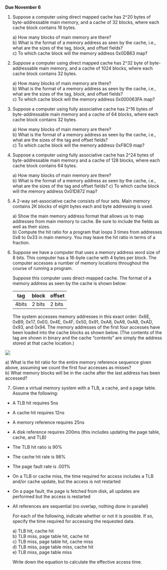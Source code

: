 **Due November 6**

1. Suppose a computer using direct mapped cache has 2^20 bytes of byte-addressable main memory, and a cache of 32 blocks, where each cache block contains 16 bytes.

   a) How many blocks of main memory are there?   
   b) What is the format of a memory address as seen by the cache, i.e., what are the sizes of the tag, block, and offset fields?   
   c) To which cache block will the memory address 0x0DB63 map?   

2. Suppose a computer using direct mapped cache has 2^32 byte of byte-addressable main memory, and a cache of 1024 blocks, where each cache block contains 32 bytes.


   a) How many blocks of main memory are there?   
   b) What is the format of a memory address as seen by the cache, i.e., what are the sizes of the tag, block, and offset fields?   
   c) To which cache block will the memory address 0x000063FA map?   

3. Suppose a computer using fully associative cache has 2^16 bytes of byte-addressable main memory and a cache of 64 blocks, where each cache block contains 32 bytes.

   a) How many blocks of main memory are there?   
   b) What is the format of a memory address as seen by the cache, i.e., what are the sizes of the tag and offset fields?   
   c) To which cache block will the memory address 0xF8C9 map?

4. Suppose a computer using fully associative cache has 2^24 bytes of byte-addressable main memory and a cache of 128 blocks, where each cache block contains 64 bytes.

   a) How many blocks of main memory are there?   
   b) What is the format of a memory address as seen by the cache, i.e., what are the sizes of the tag and offset fields?
   c) To which cache block will the memory address 0x01D872 map?

5. A 2-way set-associative cache consists of four sets. Main memory contains 2K blocks of eight bytes each and byte addressing is used.

   a) Show the main memory address format that allows us to map addresses from main memory to cache. Be sure to include the fields as well as their sizes.   
   b) Compute the hit ratio for a program that loops 3 times from addresses 0x8 to 0x33 in main memory. You may leave the hit ratio in terms of a fraction.

6. Suppose we have a computer that uses a memory address word size of 8 bits. This computer has a 16-byte cache with 4 bytes per block. The computer accesses a number of memory locations throughout the course of running a program. 

   Suppose this computer uses direct-mapped cache. The format of a memory address as seen
by the cache is shown below:

   | tag | block | offset |
   |-----|-------|--------|
   | 4bits | 2 bits | 2 bits |

   The system accesses memory addresses in this exact order: 0x6E, 0xB9, 0x17, 0xE0, 0x4E, 0x4F, 0x50, 0x91, 0xA8, 0xA9, 0xAB, 0xAD, 0x93, and 0x94. The memory addresses of the first four accesses have been loaded into the cache blocks as shown below. (The contents of the tag are shown in binary and the cache “contents” are simply the address stored at that cache location.)

![](http://i.imgur.com/N2K5u6n.png)

   a) What is the hit ratio for the entire memory reference sequence given above, assuming we count the first four accesses as misses?   
   b) What memory blocks will be in the cache after the last address has been accessed?   

7.  Given a virtual memory system with a TLB, a cache, and a page table. Assume the following:

* A TLB hit requires 5ns
* A cache hit requires 12ns
* A memory reference requires 25ns
* A disk reference requires 200ms (this includes updating the page table, cache, and TLB)
* The TLB hit ratio is 90%
* The cache hit rate is 98%
* The page fault rate is .001%
* On a TLB or cache miss, the time required for access includes a TLB and/or cache update, but the access is not restarted
* On a page fault, the page is fetched from disk, all updates are performed but the access is restarted
* All references are sequential (no overlap, nothing done in parallel)
   
   For each of the following, indicate whether or not it is possible. If so, specify the time required for accessing the requested data.   

   a) TLB hit, cache hit   
   b) TLB miss, page table hit, cache hit   
   c) TLB miss, page table hit, cache miss   
   d) TLB miss, page table miss, cache hit   
   e) TLB miss, page table miss   

   Write down the equation to calculate the effective access time.
